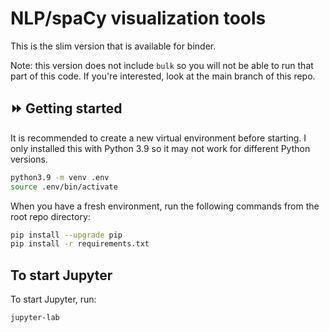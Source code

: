 # NLP/spaCy visualization tools

This is the slim version that is available for binder.

Note: this version does not include `bulk` so you will not be able to run that part of this code. If you're interested, look at the main branch of this repo.

## ⏩ Getting started

It is recommended to create a new virtual environment before starting. I only installed this with Python 3.9 so it may not work for different Python versions.

```bash
python3.9 -m venv .env
source .env/bin/activate
```

When you have a fresh environment, run the following commands from the root repo directory:

```bash
pip install --upgrade pip
pip install -r requirements.txt
```
## To start Jupyter

To start Jupyter, run:

```bash
jupyter-lab
```